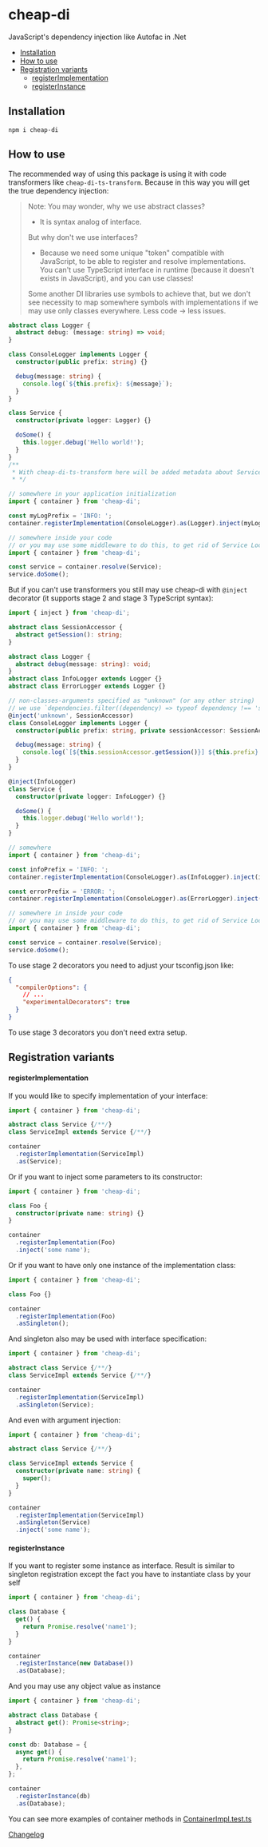 # cheap-di

JavaScript's dependency injection like Autofac in .Net

* [Installation](#installation)
* [How to use](#how-to-use)
* [Registration variants](#registration-variants)
  * [registerImplementation](#register-implementation)
  * [registerInstance](#register-instance)

## <a name="isntallation"></a> Installation

```shell
npm i cheap-di
```

## <a name="how-to-use"></a> How to use

The recommended way of using this package is using it with code transformers like `cheap-di-ts-transform`. Because in this way you will get the true dependency injection:

> Note:
> You may wonder, why we use abstract classes?
> - It is syntax analog of interface.
> 
> But why don't we use interfaces?
> - Because we need some unique "token" compatible with JavaScript, to be able to register and resolve implementations. You can't use TypeScript interface in runtime (because it doesn't exists in JavaScript), and you can use classes!
> 
> Some another DI libraries use symbols to achieve that, but we don't see necessity to map somewhere symbols with implementations if we may use only classes everywhere. Less code -> less issues.

```ts
abstract class Logger {
  abstract debug: (message: string) => void;
}

class ConsoleLogger implements Logger {
  constructor(public prefix: string) {}

  debug(message: string) {
    console.log(`${this.prefix}: ${message}`);
  }
}

class Service {
  constructor(private logger: Logger) {}

  doSome() {
    this.logger.debug('Hello world!');
  }
}
/**
 * With cheap-di-ts-transform here will be added metadata about Service dependencies.
 * */ 

// somewhere in your application initialization
import { container } from 'cheap-di';

const myLogPrefix = 'INFO: ';
container.registerImplementation(ConsoleLogger).as(Logger).inject(myLogPrefix);

// somewhere inside your code
// or you may use some middleware to do this, to get rid of Service Locator antipattern
import { container } from 'cheap-di';

const service = container.resolve(Service);
service.doSome();
```

But if you can't use transformers you still may use cheap-di with `@inject` decorator (it supports stage 2 and stage 3 TypeScript syntax):

```ts
import { inject } from 'cheap-di';

abstract class SessionAccessor {
  abstract getSession(): string;
}

abstract class Logger {
  abstract debug(message: string): void;
}
abstract class InfoLogger extends Logger {}
abstract class ErrorLogger extends Logger {}

// non-classes-arguments specified as "unknown" (or any other string)
// we use `dependencies.filter((dependency) => typeof dependency !== 'string'))` code to filter non-clases dependencies
@inject('unknown', SessionAccessor)
class ConsoleLogger implements Logger {
  constructor(public prefix: string, private sessionAccessor: SessionAccessor) {}

  debug(message: string) {
    console.log(`[${this.sessionAccessor.getSession()}] ${this.prefix}: ${message}`);
  }
}

@inject(InfoLogger)
class Service {
  constructor(private logger: InfoLogger) {}

  doSome() {
    this.logger.debug('Hello world!');
  }
}

// somewhere
import { container } from 'cheap-di';

const infoPrefix = 'INFO: ';
container.registerImplementation(ConsoleLogger).as(InfoLogger).inject(infoPrefix);

const errorPrefix = 'ERROR: ';
container.registerImplementation(ConsoleLogger).as(ErrorLogger).inject(errorPrefix);

// somewhere in inside your code
// or you may use some middleware to do this, to get rid of Service Locator antipattern
import { container } from 'cheap-di';

const service = container.resolve(Service);
service.doSome();
```

To use stage 2 decorators you need to adjust your tsconfig.json like:
```json
{
  "compilerOptions": {
    // ...
    "experimentalDecorators": true
  }
}
```

To use stage 3 decorators you don't need extra setup.

## <a name="registration-variants"></a> Registration variants

#### <a name="register-implementation"></a> registerImplementation

If you would like to specify implementation of your interface:
```ts
import { container } from 'cheap-di';

abstract class Service {/**/}
class ServiceImpl extends Service {/**/}

container
  .registerImplementation(ServiceImpl)
  .as(Service);
```

Or if you want to inject some parameters to its constructor:
```ts
import { container } from 'cheap-di';

class Foo {
  constructor(private name: string) {}
}

container
  .registerImplementation(Foo)
  .inject('some name');
```

Or if you want to have only one instance of the implementation class:
```ts
import { container } from 'cheap-di';

class Foo {}

container
  .registerImplementation(Foo)
  .asSingleton();
```

And singleton also may be used with interface specification:
```ts
import { container } from 'cheap-di';

abstract class Service {/**/}
class ServiceImpl extends Service {/**/}

container
  .registerImplementation(ServiceImpl)
  .asSingleton(Service);
```

And even with argument injection:
```ts
import { container } from 'cheap-di';

abstract class Service {/**/}

class ServiceImpl extends Service {
  constructor(private name: string) {
    super();
  }
}

container
  .registerImplementation(ServiceImpl)
  .asSingleton(Service)
  .inject('some name');
```

#### <a name="register-instance"></a> registerInstance

If you want to register some instance as interface. Result is similar to singleton registration except the fact you have to instantiate class by your self

```ts
import { container } from 'cheap-di';

class Database {
  get() {
    return Promise.resolve('name1');
  }
}

container
  .registerInstance(new Database())
  .as(Database);
```

And you may use any object value as instance

```ts
import { container } from 'cheap-di';

abstract class Database {
  abstract get(): Promise<string>;
}

const db: Database = {
  async get() {
    return Promise.resolve('name1');
  },
};

container
  .registerInstance(db)
  .as(Database);
```

You can see more examples of container methods in <a href="https://github.com/tomas-light/cheap-di/blob/master/tests/jest-test/src/ContainerImpl.test.ts">ContainerImpl.test.ts</a>

[Changelog](./CHANGELOG.md)
